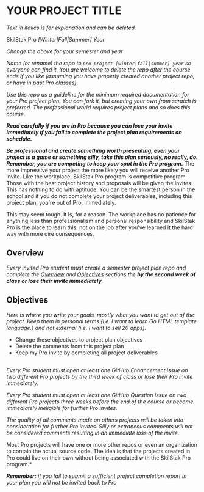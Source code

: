 # YOUR PROJECT TITLE

*Text in italics is for explanation and can be deleted.*

SkilStak Pro *[Winter|Fall|Summer] Year*

*Change the above for your semester and year*

*Name (or rename) the repo to `pro-project-[winter|fall|summer]-year`
so everyone can find it. You are welcome to delete the repo after
the course ends if you like (assuming you have properly created
another project repo, or have in past Pro classes).*

*Use this repo as a guideline for the minimum required documentation
for your Pro project plan. You can fork it, but creating your own
from scratch is preferred. The professional world requires project
plans and so does this course.*

***Read carefully if you are in Pro because you can lose your invite
immediately if you fail to complete the project plan requirements on
schedule.***

***Be professional and create something worth presenting, even your
project is a game or something silly, take this plan seriously, no
really, do. Remember, you are competing to keep your spot in the
Pro program.*** The more impressive your project the more likely
you will receive another Pro invite. Like the workplace,  SkilStak
Pro program is competitive program. Those with the best project
history and proposals will be given the invites. This has nothing
to do with aptitude.  You can be the smartest person in the school
and if you do not complete your project deliverables, including
this project plan, you're out of Pro, immediately.

This may seem tough. It is, for a reason. The workplace has no
patience for anything less than professionalism and personal
responsibility and SkilStak Pro is the place to learn this, not on
the job after you've learned it the hard way with more dire
consequences.

## Overview

*Every invited Pro student must create a semester project plan repo
and complete the [Overview](#overview) and [Objectives](#objectives)
sections the* ***by the second week of class or lose their invite
immediately.*** 

## Objectives

*Here is where you write your goals, mostly what you want to get
out of the project. Keep them in personal terms (i.e. I want to
learn Go HTML template language.) and not external (i.e. I want to
sell 20 apps).*

* Change these objectives to project plan objectives
* Delete the comments from this project plan
* Keep my Pro invite by completing all project deliverables

##



*Every Pro student must open at least one GitHub Enhancement issue on
two different Pro projects by the third week of class or lose their
Pro invite immediately.*

*Every Pro student must open at least one GitHub Question issue on two
different Pro projects three weeks before the end of the course or
become immediately ineligible for further Pro invites.*

*The quality of all comments made on others projects will be taken
into consideration for further Pro invites. Silly or extraneous
comments will not be considered comments resulting in an immediate
loss of the invite.*



Most Pro projects will have one or more other repos
or even an organization to contain the actual source code. The idea
is that the projects created in Pro could live on their own without
being associated with the SkilStak Pro program.*

***Remember:*** *if you fail to submit a sufficient project completion
report in your plan you will not be invited back to Pro*


